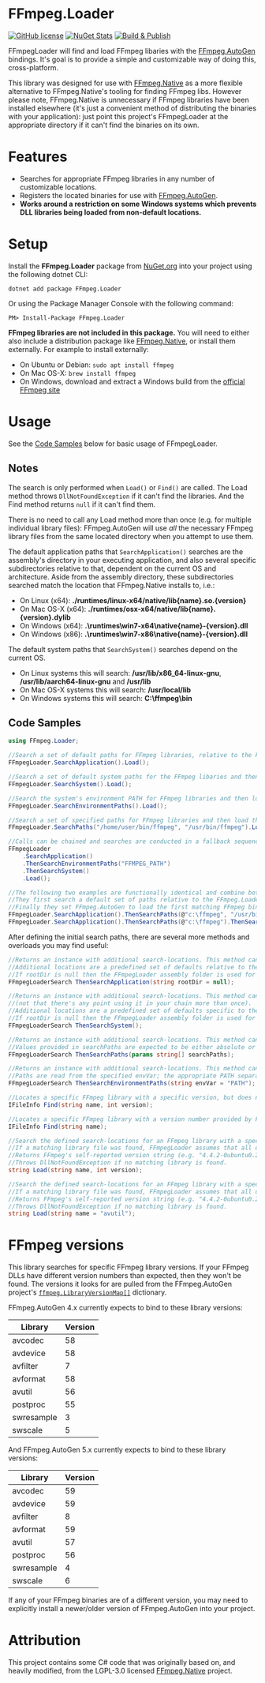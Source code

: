 # FFmpeg.Loader

[![GitHub license](https://img.shields.io/github/license/lethek/FFmpeg.Loader)](https://github.com/lethek/FFmpeg.Loader/blob/main/LICENSE)
[![NuGet Stats](https://img.shields.io/nuget/v/FFmpeg.Loader.svg)](https://www.nuget.org/packages/FFmpeg.Loader)
[![Build & Publish](https://github.com/lethek/FFmpeg.Loader/actions/workflows/dotnet.yml/badge.svg)](https://github.com/lethek/FFmpeg.Loader/actions/workflows/dotnet.yml)

FFmpegLoader will find and load FFmpeg libaries with the [FFmpeg.AutoGen](https://github.com/Ruslan-B/FFmpeg.AutoGen) bindings. It's goal is to provide a simple and customizable way of doing this, cross-platform.

This library was designed for use with [FFmpeg.Native](https://github.com/quamotion/ffmpeg-win32) as a more flexible alternative to FFmpeg.Native's tooling for finding FFmpeg libs. However please note, FFmpeg.Native is unnecessary if FFmpeg libraries have been installed elsewhere (it's just a convenient method of distributing the binaries with your application): just point this project's FFmpegLoader at the appropriate directory if it can't find the binaries on its own.

# Features

* Searches for appropriate FFmpeg libraries in any number of customizable locations.
* Registers the located binaries for use with [FFmpeg.AutoGen](https://github.com/Ruslan-B/FFmpeg.AutoGen).
* **Works around a restriction on some Windows systems which prevents DLL libraries being loaded from non-default locations.**

# Setup

Install the **FFmpeg.Loader** package from [NuGet.org](https://www.nuget.org/packages/FFmpeg.Loader/) into your project using the following dotnet CLI:

```
dotnet add package FFmpeg.Loader
```

Or using the Package Manager Console with the following command:

```
PM> Install-Package FFmpeg.Loader
```

**FFmpeg libraries are not included in this package.** You will need to either also include a distribution package like [FFmpeg.Native](https://github.com/quamotion/ffmpeg-win32), or install them externally. For example to install externally:
* On Ubuntu or Debian: `sudo apt install ffmpeg`
* On Mac OS-X: `brew install ffmpeg`
* On Windows, download and extract a Windows build from the [official FFmpeg site](https://ffmpeg.org/download.html#build-windows)

# Usage

See the [Code Samples](#code-samples) below for basic usage of FFmpegLoader.

## Notes

The search is only performed when `Load()` or `Find()` are called. The Load method throws `DllNotFoundException` if it can't find the libraries. And the Find method returns `null` if it can't find them.

There is no need to call any Load method more than once (e.g. for multiple individual library files): FFmpeg.AutoGen will use *all* the necessary FFmpeg library files from the same located directory when you attempt to use them.

The default application paths that `SearchApplication()` searches are the assembly's directory in your executing application, and also several specific subdirectories relative to that, dependent on the current OS and architecture. Aside from the assembly directory, these subdirectories searched match the location that FFmpeg.Native installs to, i.e.:
* On Linux (x64): **./runtimes/linux-x64/native/lib{name}.so.{version}**
* On Mac OS-X (x64): **./runtimes/osx-x64/native/lib{name}.{version}.dylib**
* On Windows (x64): **.\runtimes\win7-x64\native\{name}-{version}.dll**
* On Windows (x86): **.\runtimes\win7-x86\native\{name}-{version}.dll**

The default system paths that `SearchSystem()` searches depend on the current OS.
* On Linux systems this will search: **/usr/lib/x86_64-linux-gnu**, **/usr/lib/aarch64-linux-gnu** and **/usr/lib**
* On Mac OS-X systems this will search: **/usr/local/lib**
* On Windows systems this will search: **C:\ffmpeg\bin**

## Code Samples

```csharp
using FFmpeg.Loader;
```

```csharp
//Search a set of default paths for FFmpeg libraries, relative to the FFmpeg.Loader assembly and then load the first matching binaries with FFmpeg.AutoGen.
FFmpegLoader.SearchApplication().Load();

//Search a set of default system paths for the FFmpeg libaries and then load the first matching binaries.
FFmpegLoader.SearchSystem().Load();

//Search the system's environment PATH for FFmpeg libraries and then load the first matching binaries.
FFmpegLoader.SearchEnvironmentPaths().Load();

//Search a set of specified paths for FFmpeg libraries and then load the first matching binaries.
FFmpegLoader.SearchPaths("/home/user/bin/ffmpeg", "/usr/bin/ffmpeg").Load();

//Calls can be chained and searches are conducted in a fallback sequence. When the 1st match is found, no further searching is done.
FFmpegLoader
	.SearchApplication()
	.ThenSearchEnvironmentPaths("FFMPEG_PATH")
	.ThenSearchSystem()
	.Load();

//The following two examples are functionally identical and combine both of the approaches above.
//They first search a default set of paths relative to the FFmpeg.Loader assembly, and then search a list of manually specified paths.
//Finally they set FFmpeg.AutoGen to load the first matching FFmpeg binaries.
FFmpegLoader.SearchApplication().ThenSearchPaths(@"c:\ffmpeg", "/usr/bin/ffmpeg").Load();
FFmpegLoader.SearchApplication().ThenSearchPaths(@"c:\ffmpeg").ThenSearchPaths("/usr/bin/ffmpeg").Load();
```

After defining the initial search paths, there are several more methods and overloads you may find useful:

```csharp
//Returns an instance with additional search-locations. This method can be chained as many times as necessary.
//Additional locations are a predefined set of defaults relative to the specified rootDir parameter.
//If rootDir is null then the FFmpegLoader assembly folder is used for resolving relative paths.
FFmpegLoaderSearch ThenSearchApplication(string rootDir = null);

//Returns an instance with additional search-locations. This method can be chained as many times as necessary
//(not that there's any point using it in your chain more than once).
//Additional locations are a predefined set of defaults specific to the operating system.
//If rootDir is null then the FFmpegLoader assembly folder is used for resolving relative paths.
FFmpegLoaderSearch ThenSearchSystem();

//Returns an instance with additional search-locations. This method can be chained as many times as necessary.
//Values provided in searchPaths are expected to be either absolute or relative to the directory containing the FFmpegLoader assembly.
FFmpegLoaderSearch ThenSearchPaths(params string[] searchPaths);

//Returns an instance with additional search-locations. This method can be chained as many times as necessary.
//Paths are read from the specified envVar; the appropriate PATH separator for each OS is recognized and handled (":" on Linux & OSX, ";" on Windows).
FFmpegLoaderSearch ThenSearchEnvironmentPaths(string envVar = "PATH");

//Locates a specific FFmpeg library with a specific version, but does not load it. Returns null if no matching library is found.
IFileInfo Find(string name, int version);

//Locates a specific FFmpeg library with a version number provided by FFmpeg.AutoGen, but does not load it. Returns null if no matching library is found.
IFileInfo Find(string name);

//Search the defined search-locations for an FFmpeg library with a specific name and version and loads its directory with FFmpeg.AutoGen.
//If a matching library file was found, FFmpegLoader assumes that all other library files you require are also present in the same directory.
//Returns FFmpeg's self-reported version string (e.g. "4.4.2-0ubuntu0.22.04.1").
//Throws DllNotFoundException if no matching library is found.
string Load(string name, int version);

//Search the defined search-locations for an FFmpeg library with a specific name (version provided by FFmpeg.AutoGen) and loads its directory with FFmpeg.AutoGen.
//If a matching library file was found, FFmpegLoader assumes that all other library files you require are also present in the same directory.
//Returns FFmpeg's self-reported version string (e.g. "4.4.2-0ubuntu0.22.04.1").
//Throws DllNotFoundException if no matching library is found.
string Load(string name = "avutil");
```

# FFmpeg versions

This library searches for specific FFmpeg library versions. If your FFmpeg DLLs have different version numbers than expected, then they won't be found. The versions it looks for are pulled from the FFmpeg.AutoGen project's [`ffmpeg.LibraryVersionMap[]`](https://raw.githubusercontent.com/Ruslan-B/FFmpeg.AutoGen/master/FFmpeg.AutoGen/FFmpeg.libraries.g.cs) dictionary.

FFmpeg.AutoGen 4.x currently expects to bind to these library versions:

|Library   |Version|
|----------|-------|
|avcodec   |58     |
|avdevice  |58     |
|avfilter  |7      |
|avformat  |58     |
|avutil    |56     |
|postproc  |55     |
|swresample|3      |
|swscale   |5      |

And FFmpeg.AutoGen 5.x currently expects to bind to these library versions:

|Library   |Version|
|----------|-------|
|avcodec   |59     |
|avdevice  |59     |
|avfilter  |8      |
|avformat  |59     |
|avutil    |57     |
|postproc  |56     |
|swresample|4      |
|swscale   |6      |

If any of your FFmpeg binaries are of a different version, you may need to explicitly install a newer/older version of FFmpeg.AutoGen into your project.

# Attribution

This project contains some C# code that was originally based on, and heavily modified, from the LGPL-3.0 licensed [FFmpeg.Native](https://github.com/quamotion/ffmpeg-win32) project.
